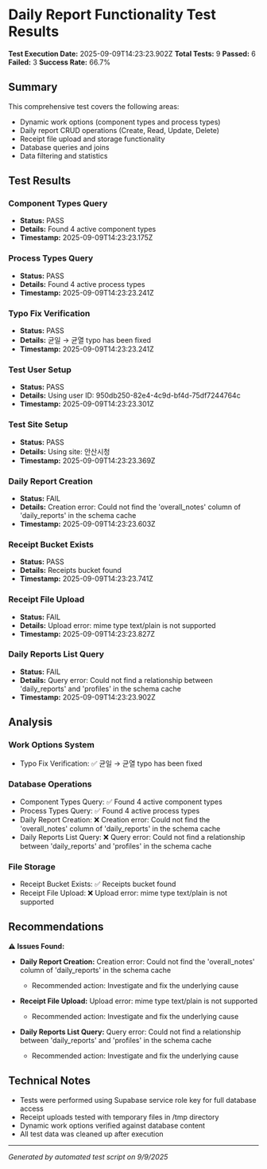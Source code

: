 # Daily Report Functionality Test Results

**Test Execution Date:** 2025-09-09T14:23:23.902Z
**Total Tests:** 9
**Passed:** 6
**Failed:** 3
**Success Rate:** 66.7%

## Summary

This comprehensive test covers the following areas:
- Dynamic work options (component types and process types)
- Daily report CRUD operations (Create, Read, Update, Delete)
- Receipt file upload and storage functionality
- Database queries and joins
- Data filtering and statistics

## Test Results


### Component Types Query
- **Status:** PASS
- **Details:** Found 4 active component types
- **Timestamp:** 2025-09-09T14:23:23.175Z

### Process Types Query
- **Status:** PASS
- **Details:** Found 4 active process types
- **Timestamp:** 2025-09-09T14:23:23.241Z

### Typo Fix Verification
- **Status:** PASS
- **Details:** 균일 → 균열 typo has been fixed
- **Timestamp:** 2025-09-09T14:23:23.241Z

### Test User Setup
- **Status:** PASS
- **Details:** Using user ID: 950db250-82e4-4c9d-bf4d-75df7244764c
- **Timestamp:** 2025-09-09T14:23:23.301Z

### Test Site Setup
- **Status:** PASS
- **Details:** Using site: 안산시청
- **Timestamp:** 2025-09-09T14:23:23.369Z

### Daily Report Creation
- **Status:** FAIL
- **Details:** Creation error: Could not find the 'overall_notes' column of 'daily_reports' in the schema cache
- **Timestamp:** 2025-09-09T14:23:23.603Z

### Receipt Bucket Exists
- **Status:** PASS
- **Details:** Receipts bucket found
- **Timestamp:** 2025-09-09T14:23:23.741Z

### Receipt File Upload
- **Status:** FAIL
- **Details:** Upload error: mime type text/plain is not supported
- **Timestamp:** 2025-09-09T14:23:23.827Z

### Daily Reports List Query
- **Status:** FAIL
- **Details:** Query error: Could not find a relationship between 'daily_reports' and 'profiles' in the schema cache
- **Timestamp:** 2025-09-09T14:23:23.902Z


## Analysis

### Work Options System
- Typo Fix Verification: ✅ 균일 → 균열 typo has been fixed

### Database Operations
- Component Types Query: ✅ Found 4 active component types
- Process Types Query: ✅ Found 4 active process types
- Daily Report Creation: ❌ Creation error: Could not find the 'overall_notes' column of 'daily_reports' in the schema cache
- Daily Reports List Query: ❌ Query error: Could not find a relationship between 'daily_reports' and 'profiles' in the schema cache

### File Storage
- Receipt Bucket Exists: ✅ Receipts bucket found
- Receipt File Upload: ❌ Upload error: mime type text/plain is not supported

## Recommendations


**⚠️ Issues Found:**

- **Daily Report Creation:** Creation error: Could not find the 'overall_notes' column of 'daily_reports' in the schema cache
  - Recommended action: Investigate and fix the underlying cause

- **Receipt File Upload:** Upload error: mime type text/plain is not supported
  - Recommended action: Investigate and fix the underlying cause

- **Daily Reports List Query:** Query error: Could not find a relationship between 'daily_reports' and 'profiles' in the schema cache
  - Recommended action: Investigate and fix the underlying cause



## Technical Notes

- Tests were performed using Supabase service role key for full database access
- Receipt uploads tested with temporary files in /tmp directory
- Dynamic work options verified against database content
- All test data was cleaned up after execution

---
*Generated by automated test script on 9/9/2025*
